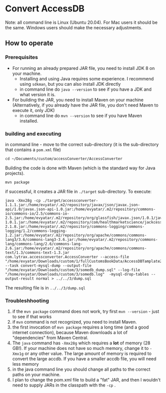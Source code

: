 # Convert AccessDB
Note: all command line is Linux (Ubuntu 20.04). For Mac users it should be the same. Windows users should make the necessary adjustments.

## How to operate

### Prerequisites
- For running an already prepared JAR file, you need to install JDK 8 on your machine.
  - Installing and using Java requires some experience. I recommend using `sdkman`, but you can also install JDK directly
  - in command line do `java --version` to see if you have a JDK and what version it is.
- For building the JAR, you need to install Maven on your machine (Alternatively, if you already have the JAR file, you don't need Maven to execute it, only JDK)
  - in command line do `mvn --version` to see if you have Maven installed.

### building and executing
in command line - move to the correct sub-directory (it is the sub-directory that contains a `pom.xml` file)
```
cd ~/Documents/custom/accessConverter/AccessConverter
```
Building the code is done with Maven (which is the standard way for Java projects).
```
mvn package
```
if successful, it creates a JAR file in `./target` sub-directory.
To execute:
```
java -Xmx28g -cp ./target/accessconverter-1.1.1.jar:/home/evyatar/.m2/repository/javax/json/javax.json-api/1.0/javax.json-api-1.0.jar:/home/evyatar/.m2/repository/commons-io/commons-io/2.5/commons-io-2.5.jar:/home/evyatar/.m2/repository/org/glassfish/javax.json/1.0.1/javax.json-1.0.1.jar:/home/evyatar/.m2/repository/com/healthmarketscience/jackcess/jackcess/2.1.8/jackcess-2.1.8.jar:/home/evyatar/.m2/repository/commons-logging/commons-logging/1.2/commons-logging-1.2.jar:/home/evyatar/.m2/repository/org/apache/commons/commons-lang3/3.6/commons-lang3-3.6.jar:/home/evyatar/.m2/repository/commons-lang/commons-lang/2.6/commons-lang-2.6.jar:/home/evyatar/.m2/repository/org/apache/commons/commons-text/1.3/commons-text-1.3.jar com.lytrax.accessconverter.AccessConverter --access-file "/home/evyatar/Downloads/custom/1/fullCustomsBookData/AccessDBTamplate20220411.accdb" --task convert-mysql-dump --output-file "/home/evyatar/Downloads/custom/3/somedb_dump.sql" --log-file "/home/evyatar/Downloads/custom/3/somedb.log"  -mysql-drop-tables --output-result normal > ../../3/dump.sql
```

The resulting file is in `../../3/dump.sql`

### Troubleshhooting
1. if the `mvn package` command does not work, try first `mvn --version` - just to see if that works
2. if `mvn` command is not recognized, you need to install Maven.
3. the first invocation of `mvn package` requires a long time (and a good internet connection), because Maven downloads a lot of "dependencies" from Maven Central.
4. The `java` command has `-Xmx28g` which requires a **lot** of memory (28 GB!). If your machine does not have so much memory, change it to `-Xmx1g` or any other value. The large amount of memory is required to convert the large accdb. If you have a smaller accdb file, you will need less memory
5. in the java command line you should change all paths to the correct paths on your machine.
6. I plan to change the pom.xml file to build a "fat" JAR, and then I wouldn't need to supply JARs in the classpath with the `-cp` .